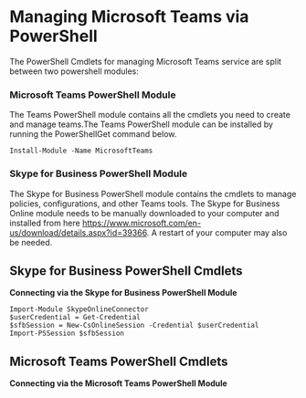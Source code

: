 # Managing Microsoft Teams via PowerShell

The PowerShell Cmdlets for managing Microsoft Teams service are split between two powershell modules:

### Microsoft Teams PowerShell Module

The Teams PowerShell module contains all the cmdlets you need to create and manage teams.The Teams PowerShell module can be installed by running the PowerShellGet command below.

`Install-Module -Name MicrosoftTeams`

### Skype for Business PowerShell Module

The Skype for Business PowerShell module contains the cmdlets to manage policies, configurations, and other Teams tools. The Skype for Business Online module needs to be manually downloaded to your computer and installed from here https://www.microsoft.com/en-us/download/details.aspx?id=39366. A restart of your computer may also be needed.

## Skype for Business PowerShell Cmdlets

**Connecting via the Skype for Business PowerShell Module**

    Import-Module SkypeOnlineConnector
    $userCredential = Get-Credential
    $sfbSession = New-CsOnlineSession -Credential $userCredential
    Import-PSSession $sfbSession

## Microsoft Teams PowerShell Cmdlets

**Connecting via the Microsoft Teams PowerShell Module**
